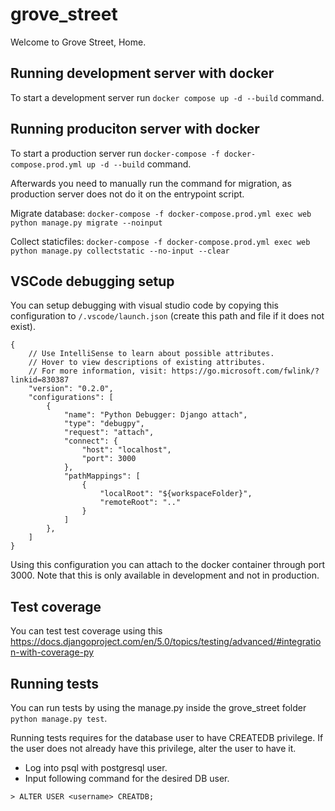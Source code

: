 # grove_street
Welcome to Grove Street, Home.


## Running development server with docker

To start a development server run `docker compose up -d --build` command.

## Running produciton server with docker

To start a production server run `docker-compose -f docker-compose.prod.yml up -d --build` command.

Afterwards you need to manually run the command for migration, as production server does not do it on the entrypoint script.

Migrate database: `docker-compose -f docker-compose.prod.yml exec web python manage.py migrate --noinput`

Collect staticfiles: `docker-compose -f docker-compose.prod.yml exec web python manage.py collectstatic --no-input --clear`

## VSCode debugging setup

You can setup debugging with visual studio code by copying this configuration to `/.vscode/launch.json` (create this path and file if it does not exist).

```
{
    // Use IntelliSense to learn about possible attributes.
    // Hover to view descriptions of existing attributes.
    // For more information, visit: https://go.microsoft.com/fwlink/?linkid=830387
    "version": "0.2.0",
    "configurations": [
        {
            "name": "Python Debugger: Django attach",
            "type": "debugpy",
            "request": "attach",
            "connect": {
                "host": "localhost",
                "port": 3000
            },
            "pathMappings": [
                {
                    "localRoot": "${workspaceFolder}",
                    "remoteRoot": ".."
                }
            ]
        },
    ]
}
```

Using this configuration you can attach to the docker container through port 3000. Note that this is only available in development and not in production.

## Test coverage

You can test test coverage using this https://docs.djangoproject.com/en/5.0/topics/testing/advanced/#integration-with-coverage-py

## Running tests

You can run tests by using the manage.py inside the grove_street folder `python manage.py test`.


Running tests requires for the database user to have CREATEDB privilege.
If the user does not already have this privilege, alter the user to have it.

* Log into psql with postgresql user.
* Input following command for the desired DB user.

```
> ALTER USER <username> CREATDB;
```